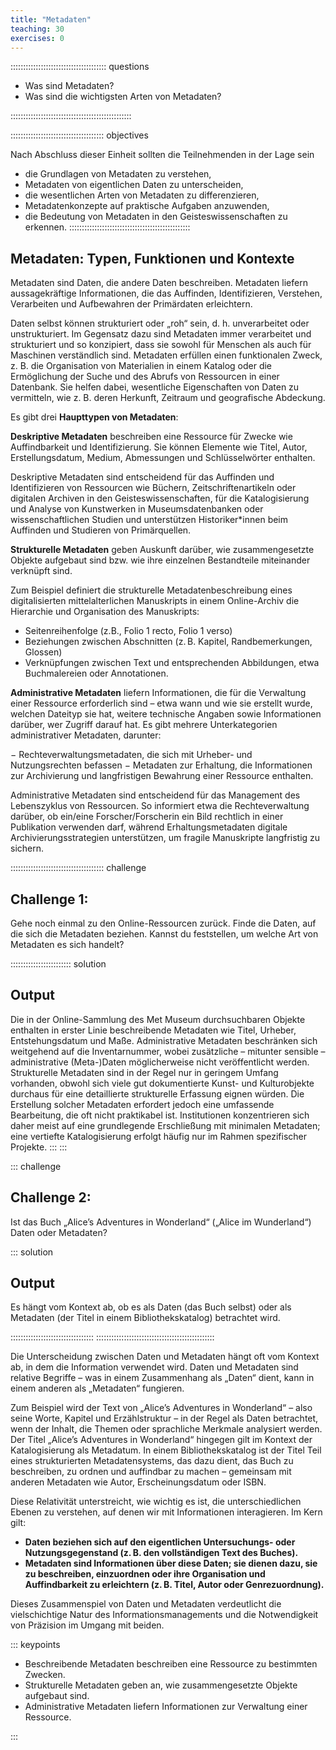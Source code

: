 ```yaml
---
title: "Metadaten"
teaching: 30
exercises: 0
---
```


:::::::::::::::::::::::::::::::::::::: questions 

- Was sind Metadaten?
- Was sind die wichtigsten Arten von Metadaten?

::::::::::::::::::::::::::::::::::::::::::::::::

::::::::::::::::::::::::::::::::::::: objectives

Nach Abschluss dieser Einheit sollten die Teilnehmenden in der Lage sein  

- die Grundlagen von Metadaten zu verstehen,
- Metadaten von eigentlichen Daten zu unterscheiden,
- die wesentlichen Arten von Metadaten zu differenzieren,
- Metadatenkonzepte auf praktische Aufgaben anzuwenden,
- die Bedeutung von Metadaten in den Geisteswissenschaften zu erkennen.
::::::::::::::::::::::::::::::::::::::::::::::::    
  
## Metadaten: Typen, Funktionen und Kontexte

Metadaten sind Daten, die andere Daten beschreiben. Metadaten liefern aussagekräftige Informationen, die das Auffinden, Identifizieren, Verstehen, Verarbeiten und Aufbewahren der Primärdaten erleichtern.

Daten selbst können strukturiert oder „roh“ sein, d. h. unverarbeitet oder unstrukturiert. Im Gegensatz dazu sind Metadaten immer verarbeitet und strukturiert und so konzipiert, dass sie sowohl für Menschen als auch für Maschinen verständlich sind. Metadaten erfüllen einen funktionalen Zweck, z. B. die Organisation von Materialien in einem Katalog oder die Ermöglichung der Suche und des Abrufs von Ressourcen in einer Datenbank. Sie helfen dabei, wesentliche Eigenschaften von Daten zu vermitteln, wie z. B. deren Herkunft, Zeitraum und geografische Abdeckung.


Es gibt drei **Haupttypen von Metadaten**:

**Deskriptive Metadaten** beschreiben eine Ressource für Zwecke wie Auffindbarkeit und Identifizierung. Sie können Elemente wie Titel, Autor, Erstellungsdatum, Medium, Abmessungen und Schlüsselwörter enthalten.

Deskriptive Metadaten sind entscheidend für das Auffinden und Identifizieren von Ressourcen wie Büchern, Zeitschriftenartikeln oder digitalen Archiven in den Geisteswissenschaften, für die Katalogisierung und Analyse von Kunstwerken in Museumsdatenbanken oder wissenschaftlichen Studien und unterstützen Historiker*innen beim Auffinden und Studieren von Primärquellen.

**Strukturelle Metadaten** geben Auskunft darüber, wie zusammengesetzte Objekte aufgebaut sind bzw. wie ihre einzelnen Bestandteile miteinander verknüpft sind.

Zum Beispiel definiert die strukturelle Metadatenbeschreibung eines digitalisierten mittelalterlichen Manuskripts in einem Online-Archiv die Hierarchie und Organisation des Manuskripts:

- Seitenreihenfolge (z.B., Folio 1 recto, Folio 1 verso)
- Beziehungen zwischen Abschnitten (z. B. Kapitel, Randbemerkungen, Glossen)
- Verknüpfungen zwischen Text und entsprechenden Abbildungen, etwa Buchmalereien oder Annotationen.

**Administrative Metadaten** liefern Informationen, die für die Verwaltung einer Ressource erforderlich sind – etwa wann und wie sie erstellt wurde, welchen Dateityp sie hat, weitere technische Angaben sowie Informationen darüber, wer Zugriff darauf hat. Es gibt mehrere Unterkategorien administrativer Metadaten, darunter: 

− Rechteverwaltungsmetadaten, die sich mit Urheber- und Nutzungsrechten befassen
− Metadaten zur Erhaltung, die Informationen zur Archivierung und langfristigen Bewahrung einer Ressource enthalten.

Administrative Metadaten sind entscheidend für das Management des Lebenszyklus von Ressourcen. So informiert etwa die Rechteverwaltung darüber, ob ein/eine Forscher/Forscherin ein Bild rechtlich in einer Publikation verwenden darf, während Erhaltungsmetadaten digitale Archivierungsstrategien unterstützen, um fragile Manuskripte langfristig zu sichern.


::::::::::::::::::::::::::::::::::::: challenge 

## Challenge 1: 

Gehe noch einmal zu den Online-Ressourcen zurück. Finde die Daten, auf die sich die Metadaten beziehen. Kannst du feststellen, um welche Art von Metadaten es sich handelt? 

:::::::::::::::::::::::: solution 

## Output
Die in der Online-Sammlung des Met Museum durchsuchbaren Objekte enthalten in erster Linie beschreibende Metadaten wie Titel, Urheber, Entstehungsdatum und Maße. Administrative Metadaten beschränken sich weitgehend auf die Inventarnummer, wobei zusätzliche – mitunter sensible – administrative (Meta-)Daten möglicherweise nicht veröffentlicht werden. Strukturelle Metadaten sind in der Regel nur in geringem Umfang vorhanden, obwohl sich viele gut dokumentierte Kunst- und Kulturobjekte durchaus für eine detaillierte strukturelle Erfassung eignen würden. Die Erstellung solcher Metadaten erfordert jedoch eine umfassende Bearbeitung, die oft nicht praktikabel ist. Institutionen konzentrieren sich daher meist auf eine grundlegende Erschließung mit minimalen Metadaten; eine vertiefte Katalogisierung erfolgt häufig nur im Rahmen spezifischer Projekte.
:::
:::  
    
::: challenge
## Challenge 2: 

Ist das Buch „Alice’s Adventures in Wonderland“ („Alice im Wunderland“) Daten oder Metadaten?

::: solution 

## Output
Es hängt vom Kontext ab, ob es als Daten (das Buch selbst) oder als Metadaten (der Titel in einem Bibliothekskatalog) betrachtet wird. 

:::::::::::::::::::::::::::::::::
:::::::::::::::::::::::::::::::::::::::::::::::  
  
Die Unterscheidung zwischen Daten und Metadaten hängt oft vom Kontext ab, in dem die Information verwendet wird. Daten und Metadaten sind relative Begriffe – was in einem Zusammenhang als „Daten“ dient, kann in einem anderen als „Metadaten“ fungieren.

Zum Beispiel wird der Text von „Alice’s Adventures in Wonderland“ – also seine Worte, Kapitel und Erzählstruktur – in der Regel als Daten betrachtet, wenn der Inhalt, die Themen oder sprachliche Merkmale analysiert werden. Der Titel „Alice’s Adventures in Wonderland“ hingegen gilt im Kontext der Katalogisierung als Metadatum. In einem Bibliothekskatalog ist der Titel Teil eines strukturierten Metadatensystems, das dazu dient, das Buch zu beschreiben, zu ordnen und auffindbar zu machen – gemeinsam mit anderen Metadaten wie Autor, Erscheinungsdatum oder ISBN.

Diese Relativität unterstreicht, wie wichtig es ist, die unterschiedlichen Ebenen zu verstehen, auf denen wir mit Informationen interagieren. Im Kern gilt:

- **Daten beziehen sich auf den eigentlichen Untersuchungs- oder Nutzungsgegenstand (z. B. den vollständigen Text des Buches).**
- **Metadaten sind Informationen über diese Daten; sie dienen dazu, sie zu beschreiben, einzuordnen oder ihre Organisation und Auffindbarkeit zu erleichtern (z. B. Titel, Autor oder Genrezuordnung).**

Dieses Zusammenspiel von Daten und Metadaten verdeutlicht die vielschichtige Natur des Informationsmanagements und die Notwendigkeit von Präzision im Umgang mit beiden.
    
    
::: keypoints

- Beschreibende Metadaten beschreiben eine Ressource zu bestimmten Zwecken.
- Strukturelle Metadaten geben an, wie zusammengesetzte Objekte aufgebaut sind.
- Administrative Metadaten liefern Informationen zur Verwaltung einer Ressource.

:::
